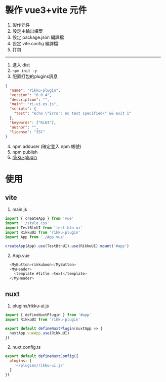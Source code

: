 # 製作 vue3+vite 元件
1. 製作元件
2. 設定主輸出檔案
3. 設定 package.json 編譯檔
4. 設定 vite.config 編譯檔
5. 打包
---
1. 進入 dist
2. `npm init -y`
3. 配置打包的plugins訊息
```json
{
  "name": "rikku-plugin",
  "version": "0.0.4",
  "description": "",
  "main": "ri-ui.es.js",
  "scripts": {
    "test": "echo \"Error: no test specified\" && exit 1"
  },
  "keywords": ["RiUI"],
  "author": "",
  "license": "ISC"
}

```
4. npm adduser (確定登入 npm 帳號)
5. npm publish
6. [rikku-plugin](https://www.npmjs.com/package/rikku-plugin)

# 使用
## vite
1. main.js

```js
import { createApp } from 'vue'
import './style.css'
import TestBtnUI from 'test-btn-ui'
import RikkuUI from 'rikku-plugin'
import App from './App.vue'

createApp(App).use(TestBtnUI).use(RikkuUI).mount('#app')
```
2. App.vue
```js
  <MyButton>rikkuboon</MyButton>
  <MyHeader>
    <template #title >text</template>
  </MyHeader>
```

## nuxt
1. plugins/rikku-ui.js
```js
import { defineNuxtPlugin } from '#app'
import RikkuUI from 'rikku-plugin'

export default defineNuxtPlugin(nuxtApp => {
  nuxtApp.vueApp.use(RikkuUI)
})
```

2. nuxt.config.ts
```js
export default defineNuxtConfig({
  plugins: [
    '~/plugins/rikku-ui.js'
  ]
})

```